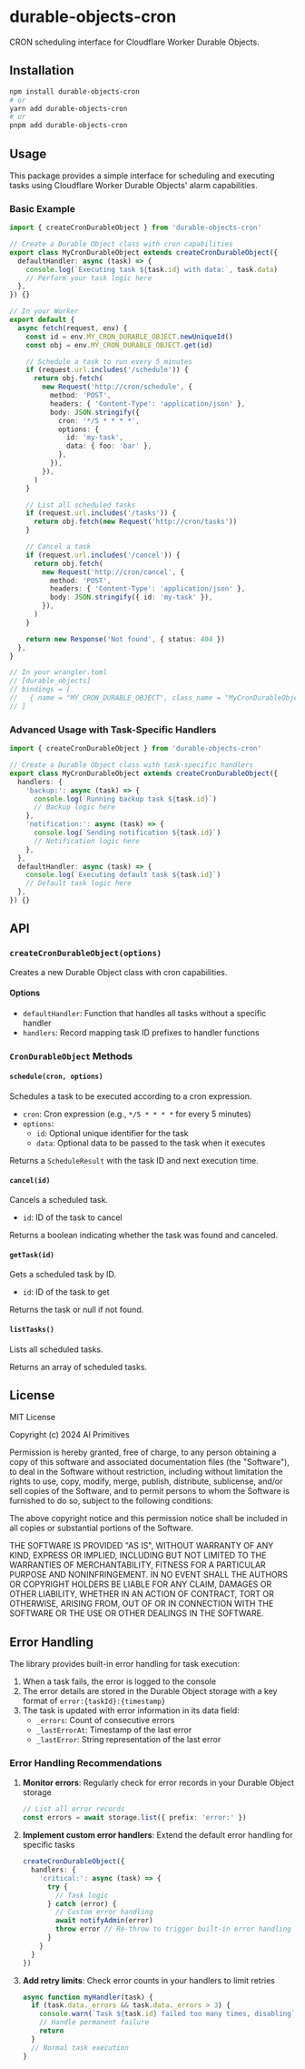 # durable-objects-cron

CRON scheduling interface for Cloudflare Worker Durable Objects.

## Installation

```bash
npm install durable-objects-cron
# or
yarn add durable-objects-cron
# or
pnpm add durable-objects-cron
```

## Usage

This package provides a simple interface for scheduling and executing tasks using Cloudflare Worker Durable Objects' alarm capabilities.

### Basic Example

```typescript
import { createCronDurableObject } from 'durable-objects-cron'

// Create a Durable Object class with cron capabilities
export class MyCronDurableObject extends createCronDurableObject({
  defaultHandler: async (task) => {
    console.log(`Executing task ${task.id} with data:`, task.data)
    // Perform your task logic here
  },
}) {}

// In your Worker
export default {
  async fetch(request, env) {
    const id = env.MY_CRON_DURABLE_OBJECT.newUniqueId()
    const obj = env.MY_CRON_DURABLE_OBJECT.get(id)

    // Schedule a task to run every 5 minutes
    if (request.url.includes('/schedule')) {
      return obj.fetch(
        new Request('http://cron/schedule', {
          method: 'POST',
          headers: { 'Content-Type': 'application/json' },
          body: JSON.stringify({
            cron: '*/5 * * * *',
            options: {
              id: 'my-task',
              data: { foo: 'bar' },
            },
          }),
        }),
      )
    }

    // List all scheduled tasks
    if (request.url.includes('/tasks')) {
      return obj.fetch(new Request('http://cron/tasks'))
    }

    // Cancel a task
    if (request.url.includes('/cancel')) {
      return obj.fetch(
        new Request('http://cron/cancel', {
          method: 'POST',
          headers: { 'Content-Type': 'application/json' },
          body: JSON.stringify({ id: 'my-task' }),
        }),
      )
    }

    return new Response('Not found', { status: 404 })
  },
}

// In your wrangler.toml
// [durable_objects]
// bindings = [
//   { name = "MY_CRON_DURABLE_OBJECT", class_name = "MyCronDurableObject" }
// ]
```

### Advanced Usage with Task-Specific Handlers

```typescript
import { createCronDurableObject } from 'durable-objects-cron'

// Create a Durable Object class with task-specific handlers
export class MyCronDurableObject extends createCronDurableObject({
  handlers: {
    'backup:': async (task) => {
      console.log(`Running backup task ${task.id}`)
      // Backup logic here
    },
    'notification:': async (task) => {
      console.log(`Sending notification ${task.id}`)
      // Notification logic here
    },
  },
  defaultHandler: async (task) => {
    console.log(`Executing default task ${task.id}`)
    // Default task logic here
  },
}) {}
```

## API

### `createCronDurableObject(options)`

Creates a new Durable Object class with cron capabilities.

#### Options

- `defaultHandler`: Function that handles all tasks without a specific handler
- `handlers`: Record mapping task ID prefixes to handler functions

### `CronDurableObject` Methods

#### `schedule(cron, options)`

Schedules a task to be executed according to a cron expression.

- `cron`: Cron expression (e.g., `*/5 * * * *` for every 5 minutes)
- `options`:
  - `id`: Optional unique identifier for the task
  - `data`: Optional data to be passed to the task when it executes

Returns a `ScheduleResult` with the task ID and next execution time.

#### `cancel(id)`

Cancels a scheduled task.

- `id`: ID of the task to cancel

Returns a boolean indicating whether the task was found and canceled.

#### `getTask(id)`

Gets a scheduled task by ID.

- `id`: ID of the task to get

Returns the task or null if not found.

#### `listTasks()`

Lists all scheduled tasks.

Returns an array of scheduled tasks.

## License

MIT License

Copyright (c) 2024 AI Primitives

Permission is hereby granted, free of charge, to any person obtaining a copy
of this software and associated documentation files (the "Software"), to deal
in the Software without restriction, including without limitation the rights
to use, copy, modify, merge, publish, distribute, sublicense, and/or sell
copies of the Software, and to permit persons to whom the Software is
furnished to do so, subject to the following conditions:

The above copyright notice and this permission notice shall be included in all
copies or substantial portions of the Software.

THE SOFTWARE IS PROVIDED "AS IS", WITHOUT WARRANTY OF ANY KIND, EXPRESS OR
IMPLIED, INCLUDING BUT NOT LIMITED TO THE WARRANTIES OF MERCHANTABILITY,
FITNESS FOR A PARTICULAR PURPOSE AND NONINFRINGEMENT. IN NO EVENT SHALL THE
AUTHORS OR COPYRIGHT HOLDERS BE LIABLE FOR ANY CLAIM, DAMAGES OR OTHER
LIABILITY, WHETHER IN AN ACTION OF CONTRACT, TORT OR OTHERWISE, ARISING FROM,
OUT OF OR IN CONNECTION WITH THE SOFTWARE OR THE USE OR OTHER DEALINGS IN THE
SOFTWARE.

## Error Handling

The library provides built-in error handling for task execution:

1. When a task fails, the error is logged to the console
2. The error details are stored in the Durable Object storage with a key format of `error:{taskId}:{timestamp}`
3. The task is updated with error information in its data field:
   - `_errors`: Count of consecutive errors
   - `_lastErrorAt`: Timestamp of the last error
   - `_lastError`: String representation of the last error

### Error Handling Recommendations

1. **Monitor errors**: Regularly check for error records in your Durable Object storage
   ```typescript
   // List all error records
   const errors = await storage.list({ prefix: 'error:' })
   ```

2. **Implement custom error handlers**: Extend the default error handling for specific tasks
   ```typescript
   createCronDurableObject({
     handlers: {
       'critical:': async (task) => {
         try {
           // Task logic
         } catch (error) {
           // Custom error handling
           await notifyAdmin(error)
           throw error // Re-throw to trigger built-in error handling
         }
       }
     }
   })
   ```

3. **Add retry limits**: Check error counts in your handlers to limit retries
   ```typescript
   async function myHandler(task) {
     if (task.data._errors && task.data._errors > 3) {
       console.warn(`Task ${task.id} failed too many times, disabling`)
       // Handle permanent failure
       return
     }
     // Normal task execution
   }
   ```
